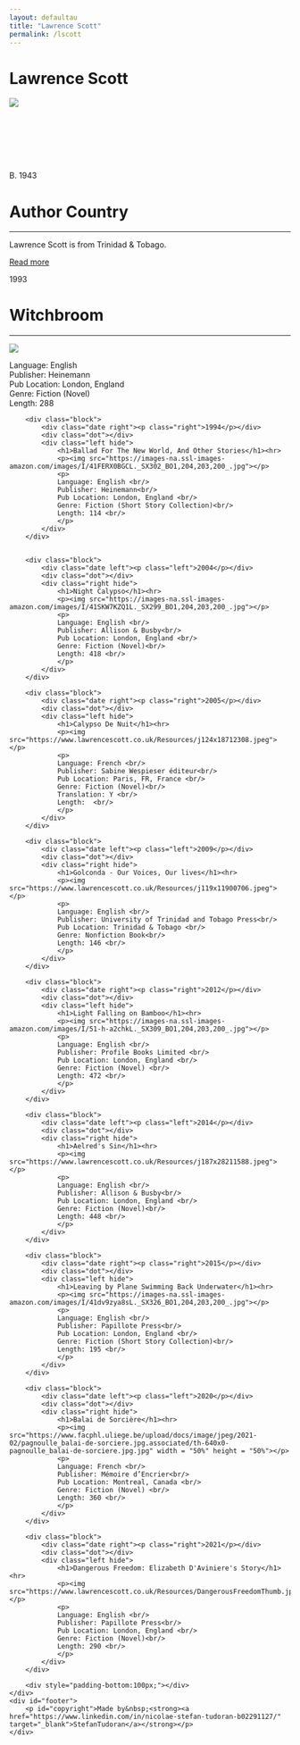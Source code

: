 ```yaml
---
layout: defaultau
title: "Lawrence Scott"
permalink: /lscott
---
```

<!-- partial:index.partial.html -->
<div class="content">
    <h1>Lawrence Scott</h1>
    <div class="quote">
        <div><img src="https://www.lawrencescott.co.uk/Resources/item1a1.jpeg" class="logo"></div>
    </div>
    <div class="timeline">
        <div style="padding-bottom:100px;"></div>
        <div class="block">
            <div class="date right"><p class="right">B. 1943</p></div>
            <div class="dot"></div>
            <div class="left first">
                <h1>Author Country</h1><hr>
            <p>Lawrence Scott is from Trinidad & Tobago.</p>
                <a href="https://en.wikipedia.org/wiki/Lawrence_Scott" target="_blank">Read more</a>
            </div>
        </div>
        <div class="block">
            <div class="date left"><p class="left">1993</p></div>
            <div class="dot"></div>
            <div class="right">
                <h1>Witchbroom</h1><hr>
                <p><img src="https://www.lawrencescott.co.uk/Resources/j169x26612315.jpeg"></p>
                <p>
                Language: English <br/>
                Publisher: Heinemann<br/>
                Pub Location: London, England <br/>
                Genre: Fiction (Novel)<br/>
                Length: 288 <br/>
                </p>
            </div>
        </div>

        <div class="block">
            <div class="date right"><p class="right">1994</p></div>
            <div class="dot"></div>
            <div class="left hide">
                <h1>Ballad For The New World, And Other Stories</h1><hr>
                <p><img src="https://images-na.ssl-images-amazon.com/images/I/41FERX0BGCL._SX302_BO1,204,203,200_.jpg"></p>
                <p>
                Language: English <br/>
                Publisher: Heinemann<br/>
                Pub Location: London, England <br/>
                Genre: Fiction (Short Story Collection)<br/>
                Length: 114 <br/>
                </p>
            </div>
        </div>


        <div class="block">
            <div class="date left"><p class="left">2004</p></div>
            <div class="dot"></div>
            <div class="right hide">
                <h1>Night Calypso</h1><hr>
                <p><img src="https://images-na.ssl-images-amazon.com/images/I/41SKW7KZQ1L._SX299_BO1,204,203,200_.jpg"></p>
                <p>
                Language: English <br/>
                Publisher: Allison & Busby<br/>
                Pub Location: London, England <br/>
                Genre: Fiction (Novel)<br/>
                Length: 418 <br/>
                </p>
            </div>
        </div>

        <div class="block">
            <div class="date right"><p class="right">2005</p></div>
            <div class="dot"></div>
            <div class="left hide">
                <h1>Calypso De Nuit</h1><hr>
                <p><img src="https://www.lawrencescott.co.uk/Resources/j124x18712308.jpeg"></p>
                <p>
                Language: French <br/>
                Publisher: Sabine Wespieser éditeur<br/>
                Pub Location: Paris, FR, France <br/>
                Genre: Fiction (Novel)<br/>
                Translation: Y <br/>
                Length:  <br/>
                </p>
            </div>
        </div>

        <div class="block">
            <div class="date left"><p class="left">2009</p></div>
            <div class="dot"></div>
            <div class="right hide">
                <h1>Golconda - Our Voices, Our lives</h1><hr>
                <p><img src="https://www.lawrencescott.co.uk/Resources/j119x11900706.jpeg"></p>
                <p>
                Language: English <br/>
                Publisher: University of Trinidad and Tobago Press<br/>
                Pub Location: Trinidad & Tobago <br/>
                Genre: Nonfiction Book<br/>
                Length: 146 <br/>
                </p>
            </div>
        </div>

        <div class="block">
            <div class="date right"><p class="right">2012</p></div>
            <div class="dot"></div>
            <div class="left hide">
                <h1>Light Falling on Bamboo</h1><hr>
                <p><img src="https://images-na.ssl-images-amazon.com/images/I/51-h-a2chkL._SX309_BO1,204,203,200_.jpg"></p>
                <p>
                Language: English <br/>
                Publisher: Profile Books Limited <br/>
                Pub Location: London, England <br/>
                Genre: Fiction (Novel) <br/>
                Length: 472 <br/>
                </p>
            </div>
        </div>

        <div class="block">
            <div class="date left"><p class="left">2014</p></div>
            <div class="dot"></div>
            <div class="right hide">
                <h1>Aelred's Sin</h1><hr>
                <p><img src="https://www.lawrencescott.co.uk/Resources/j187x28211588.jpeg"></p>
                <p>
                Language: English <br/>
                Publisher: Allison & Busby<br/>
                Pub Location: London, England <br/>
                Genre: Fiction (Novel)<br/>
                Length: 448 <br/>
                </p>
            </div>
        </div>

        <div class="block">
            <div class="date right"><p class="right">2015</p></div>
            <div class="dot"></div>
            <div class="left hide">
                <h1>Leaving by Plane Swimming Back Underwater</h1><hr>
                <p><img src="https://images-na.ssl-images-amazon.com/images/I/41dv9zya8sL._SX326_BO1,204,203,200_.jpg"></p>
                <p>
                Language: English <br/>
                Publisher: Papillote Press<br/>
                Pub Location: London, England <br/>
                Genre: Fiction (Short Story Collection)<br/>
                Length: 195 <br/>
                </p>
            </div>
        </div>

        <div class="block">
            <div class="date left"><p class="left">2020</p></div>
            <div class="dot"></div>
            <div class="right hide">
                <h1>Balai de Sorcière</h1><hr>
                <p><img src="https://www.facphl.uliege.be/upload/docs/image/jpeg/2021-02/pagnoulle_balai-de-sorciere.jpg.associated/th-640x0-pagnoulle_balai-de-sorciere.jpg.jpg" width = "50%" height = "50%"></p>
                <p>
                Language: French <br/>
                Publisher: Mémoire d’Encrier<br/>
                Pub Location: Montreal, Canada <br/>
                Genre: Fiction (Novel) <br/>
                Length: 360 <br/>
                </p>
            </div>
        </div>

        <div class="block">
            <div class="date right"><p class="right">2021</p></div>
            <div class="dot"></div>
            <div class="left hide">
                <h1>Dangerous Freedom: Elizabeth D'Aviniere's Story</h1><hr>
                <p><img src="https://www.lawrencescott.co.uk/Resources/DangerousFreedomThumb.jpg"></p>
                <p>
                Language: English <br/>
                Publisher: Papillote Press<br/>
                Pub Location: London, England <br/>
                Genre: Fiction (Novel)<br/>
                Length: 290 <br/>
                </p>
            </div>
        </div>

        <div style="padding-bottom:100px;"></div>
    </div>
    <div id="footer">
        <p id="copyright">Made by&nbsp;<strong><a href="https://www.linkedin.com/in/nicolae-stefan-tudoran-b02291127/" target="_blank">StefanTudoran</a></strong></p>
    </div>
</div>
<!-- partial -->
  <script src='https://cdnjs.cloudflare.com/ajax/libs/jquery/3.1.1/jquery.min.js'></script><script  src="assets/js/authorscript.js"></script>
